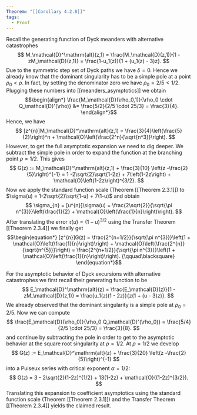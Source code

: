```yaml
---
Theorem: "[[Corollary 4.2.8]]"
tags:
  - Proof
---
```


Recall the generating function of Dyck meanders with alternative catastrophes
$$
M_\mathcal{D}^\mathrm{alt}(z,1) = \frac{M_\mathcal{D}(z,1)}{1 - zM_\mathcal{D}(z,1)} = \frac{1-u_1(z)}{1 + (u_1(z) - 3)z}. 
$$
Due to the symmetric step set of Dyck paths we have $\delta = 0$. Hence we already know that the dominant singularity has to be a simple pole at a point $\rho_0 < \rho$. In fact, by setting the denominator zero we have $\rho_0 = 2/5 < 1/2$. Plugging these numbers into [[meanders_asymptotics]] we obtain
$$\begin{align*}
\frac{M_\mathcal{D}(\rho_0,1)}{\rho_0 \cdot Q_\mathcal{D}'(\rho)} &= \frac{5/2}{2/5 \cdot 25/3} = \frac{3}{4}.
\end{align*}$$
Hence, we have
$$
[z^{n}]M_\mathcal{D}^\mathrm{alt}(z,1) = \frac{3}{4}\left(\frac{5}{2}\right)^n + \mathcal{O}\left(\frac{2^n}{\sqrt{n^3}}\right).
$$
However, to get the full asymptotic expansion we need to dig deeper.
We subtract the simple pole in order to expand the function at the branching point $\rho = 1/2$. This gives 
$$
G(z) := M_\mathcal{D}^\mathrm{alt}(z,1) + \frac{3}{10} \left(z -\frac{2}{5}\right)^{-1} = 1 -2\sqrt{2}\sqrt{1-2z} + 7\left(1-2z\right) + \mathcal{O}\left(1-2z\right)^{3/2}.
$$
Now we apply the standard function scale (Theorem [[Theorem 2.3.1]]) to $\sigma(u) = 1-2\sqrt{2}\sqrt{1-u} + 7(1-u)$ and obtain 
$$
\sigma_{n} = [u^{n}]\sigma(u) = \frac{2\sqrt{2}}{\sqrt{\pi n^{3}}}\left(\frac{1}{2} + \mathcal{O}\left(\frac{1}{n}\right)\right).
$$
After translating the error $\tau(u) = (1-u)^{3/2}$ using the Transfer Theorem [[Theorem 2.3.4]] we finally get
$$\begin{equation*}
[z^{n}]G(z) = \frac{2^{n+1/2}}{\sqrt{\pi n^{3}}}\left(1 + \mathcal{O}\left(\frac{1}{n}\right)\right) + \mathcal{O}\left(\frac{2^{n}}{\sqrt{n^{5}}}\right)
= \frac{2^{n+1/2}}{\sqrt{\pi n^{3}}}\left(1 + \mathcal{O}\left(\frac{1}{n}\right)\right). {\qquad\blacksquare}
\end{equation*}$$

For the asymptotic behavior of Dyck excursions with alternative catastrophes we first recall their generating function to be
$$
E_\mathcal{D}^\mathrm{alt}(z) = \frac{E_\mathcal{D}(z)}{1 - zM_\mathcal{D}(z,1)} = \frac{u_1(z)(1 - 2z)}{z(1 + (u - 3)z)}. 
$$
We already observed that the dominant singularity is a simple pole at $\rho_0 = 2/5$. Now we can compute
$$
\frac{E_\mathcal{D}(\rho_0)}{\rho_0 Q_\mathcal{D}'(\rho_0)} = \frac{5/4}{2/5 \cdot 25/3} = \frac{3}{8}.
$$
and continue by subtracting the pole in order to get to the asymptotic behavior at the square root singularity at $\rho = 1/2$.
At $\rho = 1/2$ we develop 
$$
G(z) := E_\mathcal{D}^\mathrm{alt}(z) + \frac{3}{20} \left(z -\frac{2}{5}\right)^{-1}
$$
into a Puiseux series with critical exponent $\alpha = 1/2$: 
$$
G(z) = 3 - 2\sqrt{2}(1-2z)^{1/2}  + 13(1-2z) + \mathcal{O}((1-2z)^{3/2}).
$$
Translating this expansion to coefficient asymptotics using the standard function scale (Theorem [[Theorem 2.3.1]]) and the Transfer Theorem [[Theorem 2.3.4]] yields the claimed result.
